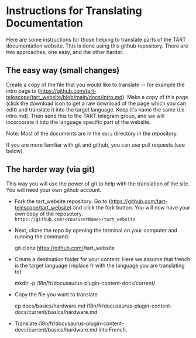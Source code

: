 # Instructions for Translating Documentation

Here are some instructions for those helping to translate parts of the TART documentation website. This is done using this github repository. There are two approaches, one easy, and the other harder.

## The easy way (small changes)

Create a copy of the file that you would like to translate -- for example the intro page is (https://github.com/tart-telescope/tart_website/blob/main/docs/intro.md). Make a copy of this page (click the download icon to get a raw download of the page which you can edit) and translate it into the target language. Keep it's name the same (i.e intro.md). Then send this to the TART telegram group, and we will incorporate it into the language specific part of the website.

Note: Most of the documents are in the ```docs``` directory in the repository.

If you are more familiar with git and github, you can use pull requests (see below).

## The harder way (via git)

This way you will use the power of git to help with the translation of the site. You will need your own github account.

* Fork the tart_website repository. Go to (https://github.com/tart-telescope/tart_website) and click the fork button. You will now have your own copy of the reposotory. ```https://github.com/<YourUserName>/tart_website```
* Next, clone the repo by opening the terminal on your computer and running the command:

    git clone https://github.com/<YourUserName>/tart_website
    
* Create a destination folder for your content: Here we assume that french is the target language (replace fr with the language you are translating to)

    mkdir -p i18n/fr/docusaurus-plugin-content-docs/current/

* Copy the file you want to translate 

    cp docs/basics/hardware.md i18n/fr/docusaurus-plugin-content-docs/current/basics/hardware.md

* Translate i18n/fr/docusaurus-plugin-content-docs/current/basics/hardware.md into French.
